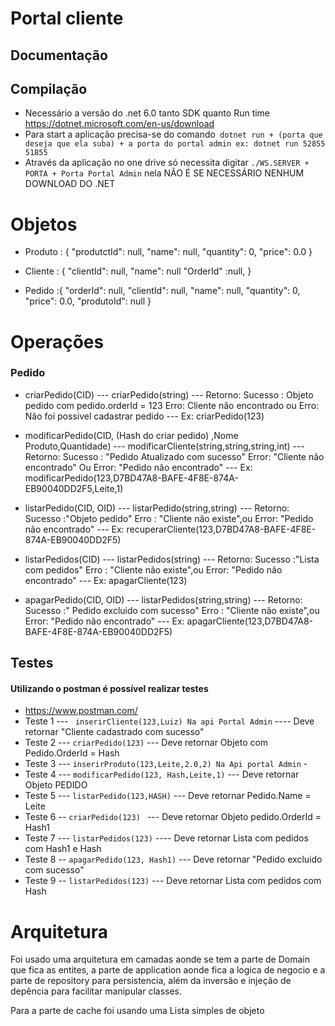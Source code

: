 # Portal cliente
## Documentação

## Compilação

- Necessário a versão do .net 6.0 tanto SDK quanto Run time https://dotnet.microsoft.com/en-us/download
- Para start a aplicação precisa-se do comando``` dotnet run + (porta que deseja que ela suba) + a porta do portal admin ex: dotnet run 52855 51855```  
- Através da aplicação no one drive só necessita digitar ```./WS.SERVER + PORTA + Porta Portal Admin``` nela NÃO É SE NECESSÁRIO NENHUM DOWNLOAD DO .NET


# Objetos

- Produto : {
  "produtctId": null,
  "name": null,
  "quantity": 0,
  "price": 0.0
}

- Cliente : {
  "clientId": null,
  "name": null
  "OrderId" :null,
}

- Pedido :{
  "orderId": null,
  "clientId": null,
  "name": null,
  "quantity": 0,
  "price": 0.0,
  "produtoId": null
}



# Operações
### Pedido
- criarPedido(CID)
--- criarPedido(string)
--- Retorno: Sucesso : Objeto pedido com pedido.orderId = 123 Erro: Cliente não encontrado ou Erro: Não foi possivel cadastrar pedido
--- Ex: criarPedido(123)

- modificarPedido(CID, (Hash do criar pedido) ,Nome Produto,Quantidade)
--- modificarCliente(string,string,string,int)
--- Retorno: Sucesso : "Pedido Atualizado com sucesso" Error: "Cliente não encontrado" Ou Error: "Pedido não encontrado"
--- Ex: modificarPedido(123,D7BD47A8-BAFE-4F8E-874A-EB90040DD2F5,Leite,1)

- listarPedido(CID, OID)
--- listarPedido(string,string)
--- Retorno:  Sucesso :"Objeto pedido"  Erro : "Cliente não existe",ou Error: "Pedido não encontrado"
--- Ex: recuperarCliente(123,D7BD47A8-BAFE-4F8E-874A-EB90040DD2F5)

- listarPedidos(CID)
--- listarPedidos(string)
--- Retorno:  Sucesso :"Lista com pedidos"  Erro : "Cliente não existe",ou Error: "Pedido não encontrado"
--- Ex: apagarCliente(123)

- apagarPedido(CID, OID)
--- listarPedidos(string,string)
--- Retorno:  Sucesso :" Pedido excluido com sucesso"  Erro : "Cliente não existe",ou Error: "Pedido não encontrado"
--- Ex: apagarCliente(123,D7BD47A8-BAFE-4F8E-874A-EB90040DD2F5)

## Testes
#### Utilizando o postman é possível realizar testes
- https://www.postman.com/
- Teste 1
--- ``` inserirCliente(123,Luiz) Na api Portal Admin``` 
---- Deve retornar "Cliente cadastrado com sucesso"
- Teste 2
---  ```criarPedido(123)```
--- Deve retornar Objeto com Pedido.OrderId = Hash
- Teste 3
--- ```inserirProduto(123,Leite,2.0,2) Na Api portal Admin``` -
- Teste 4
--- ```modificarPedido(123, Hash,Leite,1)```
--- Deve retornar Objeto PEDIDO
- Teste 5
--- ```listarPedido(123,HASH)```
--- Deve retornar Pedido.Name = Leite
- Teste 6
--  ```criarPedido(123) ```
--- Deve retornar Objeto pedido.OrderId = Hash1
- Teste 7
--- ``` listarPedidos(123) ```
---- Deve retornar Lista com pedidos com Hash1 e Hash
- Teste 8
--  ```apagarPedido(123, Hash1)```
--- Deve retornar "Pedido excluido com sucesso"
- Teste 9
--  ```listarPedidos(123)```
--- Deve retornar Lista com pedidos com Hash


# Arquitetura
Foi usado uma arquitetura em camadas aonde se tem a parte de Domain que fica as entites, a parte de application aonde fica a logica de negocio e a parte de repository para persistencia, além da inversão e injeção de depência para facilitar manipular classes.

Para a parte de cache foi usando uma Lista simples de objeto
